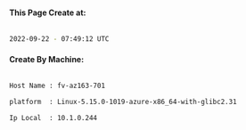 
   
#### This Page Create at:

```bash

2022-09-22 - 07:49:12 UTC

```

#### Create By Machine:

```bash

Host Name : fv-az163-701

platform  : Linux-5.15.0-1019-azure-x86_64-with-glibc2.31

Ip Local  : 10.1.0.244

```

